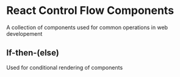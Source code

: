 # React Control Flow Components

A collection of components used for common operations in web developement

## If-then-(else)

Used for conditional rendering of components
